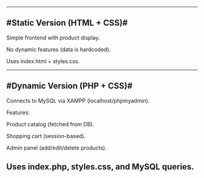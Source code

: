 _______________________________________________________________
#Static Version (HTML + CSS)#
----------------------------------------------------------
Simple frontend with product display.

No dynamic features (data is hardcoded).

Uses index.html + styles.css.
_______________________________________________________________________
#Dynamic Version (PHP + CSS)#
-----------------------------------------------------------
Connects to MySQL via XAMPP (localhost/phpmyadmin).

Features:

Product catalog (fetched from DB).

Shopping cart (session-based).

Admin panel (add/edit/delete products).

Uses index.php, styles.css, and MySQL queries.
------------------------------------------------------------------------------